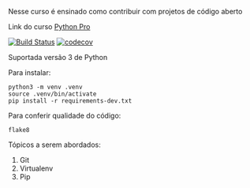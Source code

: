 Nesse curso é ensinado como contribuir com projetos de código aberto

Link do curso [Python Pro](https://www.python.pro.br/)

[![Build Status](https://travis-ci.com/FlavioFMBorges/libpythonpro.svg?branch=main)](https://travis-ci.com/FlavioFMBorges/libpythonpro)
[![codecov](https://codecov.io/gh/FlavioFMBorges/libpythonpro/branch/main/graph/badge.svg?token=LQJ6HVVO78)](https://codecov.io/gh/FlavioFMBorges/libpythonpro)

Suportada versão 3 de Python 

Para instalar:
```console
python3 -m venv .venv
source .venv/bin/activate
pip install -r requirements-dev.txt
```
Para conferir qualidade do código:
```console
flake8
```

Tópicos a serem abordados:
1. Git
2. Virtualenv
3. Pip 
